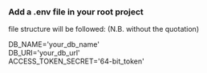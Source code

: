 ### Add a .env file in your root project
file structure will be followed: (N.B. without the quotation)

DB_NAME='your_db_name' <br>
DB_URI='your_db_url' <br>
ACCESS_TOKEN_SECRET='64-bit_token' <br>
